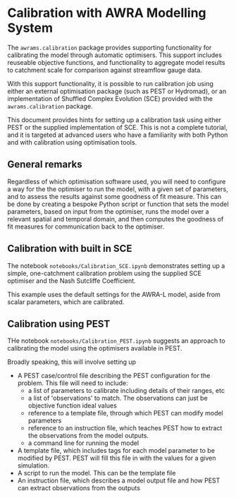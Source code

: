# Calibration with AWRA Modelling System

The `awrams.calibration` package provides supporting functionality for calibrating the model through automatic optimisers. This support includes reuseable objective functions, and functionality to aggregate model results to catchment scale for comparison against streamflow gauge data.

With this support functionality, it is possible to run calibration job using either an external optimisation package (such as PEST or Hydromad), or an implementation of Shuffled Complex Evolution (SCE) provided with the `awrams.calibration` package.

This document provides hints for setting up a calibration task using either PEST or the supplied implementation of SCE. This is not a complete tutorial, and it is targeted at advanced users who have a familiarity with both Python and with calibration using optimisation tools.

## General remarks

Regardless of which optimisation software used, you will need to configure a way for the the optimiser to run the model, with a given set of parameters, and to assess the results against some goodness of fit measure. This can be done by creating a bespoke Python script or function that sets the model parameters, based on input from the optimiser, runs the model over a relevant spatial and temporal domain, and then computes the goodness of fit measures for communication back to the optimiser.

## Calibration with built in SCE

The notebook `notebooks/Calibration_SCE.ipynb` demonstrates setting up a simple, one-catchment calibration problem using
the supplied SCE optimiser and the Nash Sutcliffe Coefficient.

This example uses the default settings for the AWRA-L model, aside from scalar parameters, which are calibrated.

## Calibration using PEST

THe notebook `notebooks/Calibration_PEST.ipynb` suggests an approach to calibrating the model using the optimisers available in PEST.

Broadly speaking, this will involve setting up

* A PEST case/control file describing the PEST configuration for the problem. This file will need to include:
  * a list of parameters to calibrate including details of their ranges, etc
  * a list of 'observations' to match. The observations can just be objective function ideal values
  * reference to a template file, through which PEST can modify model parameters
  * reference to an instruction file, which teaches PEST how to extract the observations from the model outputs.
  * a command line for running the model
* A template file, which includes tags for each model parameter to be modified by PEST. PEST will fill this file in with the values for a given simulation.
* A script to run the model. This can be the template file
* An instruction file, which describes a model output file and how PEST can extract observations from the outputs
